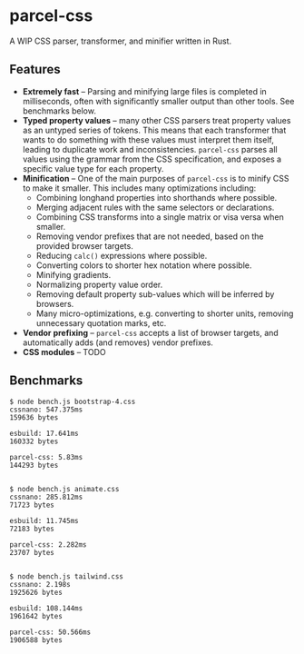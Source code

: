 # parcel-css

A WIP CSS parser, transformer, and minifier written in Rust.

## Features

- **Extremely fast** – Parsing and minifying large files is completed in milliseconds, often with significantly smaller output than other tools. See benchmarks below.
- **Typed property values** – many other CSS parsers treat property values as an untyped series of tokens. This means that each transformer that wants to do something with these values must interpret them itself, leading to duplicate work and inconsistencies. `parcel-css` parses all values using the grammar from the CSS specification, and exposes a specific value type for each property.
- **Minification** – One of the main purposes of `parcel-css` is to minify CSS to make it smaller. This includes many optimizations including:
  - Combining longhand properties into shorthands where possible.
  - Merging adjacent rules with the same selectors or declarations.
  - Combining CSS transforms into a single matrix or visa versa when smaller.
  - Removing vendor prefixes that are not needed, based on the provided browser targets.
  - Reducing `calc()` expressions where possible.
  - Converting colors to shorter hex notation where possible.
  - Minifying gradients.
  - Normalizing property value order.
  - Removing default property sub-values which will be inferred by browsers.
  - Many micro-optimizations, e.g. converting to shorter units, removing unnecessary quotation marks, etc.
- **Vendor prefixing** – `parcel-css` accepts a list of browser targets, and automatically adds (and removes) vendor prefixes.
- **CSS modules** – TODO

## Benchmarks

```
$ node bench.js bootstrap-4.css 
cssnano: 547.375ms
159636 bytes

esbuild: 17.641ms
160332 bytes

parcel-css: 5.83ms
144293 bytes


$ node bench.js animate.css 
cssnano: 285.812ms
71723 bytes

esbuild: 11.745ms
72183 bytes

parcel-css: 2.282ms
23707 bytes


$ node bench.js tailwind.css 
cssnano: 2.198s
1925626 bytes

esbuild: 108.144ms
1961642 bytes

parcel-css: 50.566ms
1906588 bytes
```
